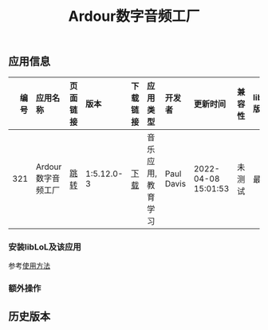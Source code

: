 ﻿---
id: 321
title: Ardour数字音频工厂
toc: true
weight: 321
---

## 应用信息 
|   编号 | 应用名称         | 页面链接                                       | 版本         | 下载链接                                                                           | 应用类型      | 开发者        | 更新时间                | 兼容性   | liblol版本   |
|-----:|:-------------|:-------------------------------------------|:-----------|:-------------------------------------------------------------------------------|:----------|:-----------|:--------------------|:------|:-----------|
|  321 | Ardour数字音频工厂 | [跳转](http://app.loongapps.cn/#/detail/321) | 1:5.12.0-3 | [下载](http://113.24.212.22:8090/upload/file/ardour_13a5.12.0-3_loongarch64.deb) | 音乐应用,教育学习 | Paul Davis | 2022-04-08 15:01:53 | 未测试   | 最新         |
### 安装libLoL及该应用 
参考[使用方法](/docs/usage) 
### 额外操作 


## 历史版本 
 